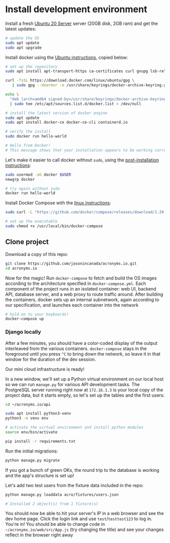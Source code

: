 
# Install development environment

Install a fresh [Ubuntu 20 Server](https://releases.ubuntu.com/20.04/) server (20GB disk, 2GB ram) and get the latest updates:

```bash
# update the OS
sudo apt update
sudo apt upgrade
```

Install docker using the [Ubuntu instructions](https://docs.docker.com/engine/install/ubuntu/), copied below:

```bash
# set up the repository
sudo apt install apt-transport-https ca-certificates curl gnupg lsb-release

curl -fsSL https://download.docker.com/linux/ubuntu/gpg \
   | sudo gpg --dearmor -o /usr/share/keyrings/docker-archive-keyring.gpg

echo \
  "deb [arch=amd64 signed-by=/usr/share/keyrings/docker-archive-keyring.gpg] https://download.docker.com/linux/ubuntu $(lsb_release -cs) stable" \
  | sudo tee /etc/apt/sources.list.d/docker.list > /dev/null

# install the latest version of docker engine
sudo apt update
sudo apt install docker-ce docker-ce-cli containerd.io

# verify the install
sudo docker run hello-world

# Hello from Docker!
# This message shows that your installation appears to be working correctly.
```

Let's make it easier to call docker without `sudo`, using the [post-installation instructions](https://docs.docker.com/engine/install/linux-postinstall/):

```bash
sudo usermod -aG docker $USER
newgrp docker

# try again without sudo
docker run hello-world
```

Install Docker Compose with the [linux instructions](https://docs.docker.com/compose/install/):

```bash
sudo curl -L "https://github.com/docker/compose/releases/download/1.29.1/docker-compose-$(uname -s)-$(uname -m)" -o /usr/local/bin/docker-compose

# set up the executable
sudo chmod +x /usr/local/bin/docker-compose
```

## Clone project

Download a copy of this repo:

```bash
git clone https://github.com/jasonincanada/acronyms.io.git
cd acronyms.io
```

Now for the magic! Run `docker-compose` to fetch and build the OS images according to the architecture specified in `docker-compose.yml`. Each component of the project runs in an isolated container: web UI, backend API, database server, and a web proxy to route traffic around. After building the containers, docker sets up an internal subnetwork, again according to our specification, and launches each container into the network

```bash
# hold on to your keyboards!
docker-compose up
```

### Django locally

After a few minutes, you should have a color-coded display of the output interleaved from the various containers. `docker-compose` stays in the foreground until you press `^C` to bring down the network, so leave it in that window for the duration of the dev session.

Our mini cloud infrastructure is ready!

In a new window, we'll set up a Python virtual environment on our local host so we can run `manage.py` for various API development tasks. The PostgreSQL server running right now at `172.16.1.3` is your local copy of the project data, but it starts empty, so let's set up the tables and the first users:

```bash
cd ~/acronyms.io/api

sudo apt install python3-venv
python3 -m venv env

# activate the virtual environment and install python modules
source env/bin/activate

pip install -r requirements.txt
```

Run the initial migrations:

```bash
python manage.py migrate
```

If you got a bunch of green OKs, the round trip to the database is working and the app's structure is set up!

Let's add two test users from the fixture data included in the repo:

```bash
python manage.py loaddata acro/fixtures/users.json

# Installed 2 object(s) from 1 fixture(s)
```

You should now be able to hit your server's IP in a web browser and see the dev home page. Click the login link and use `test`/`testtest123` to log in. You're in! You should be able to change code in `~/acronyms.io/web/src/App.js` (try changing the title) and see your changes reflect in the browser right away

